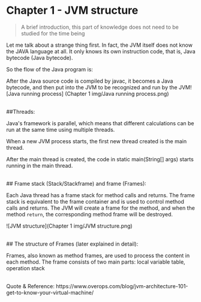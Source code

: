 # Chapter 1 - JVM structure

> A brief introduction, this part of knowledge does not need to be studied for the time being

Let me talk about a strange thing first. In fact, the JVM itself does not know the JAVA language at all. It only knows its own instruction code, that is, Java bytecode (Java bytecode).

So the flow of the Java program is:

After the Java source code is compiled by javac, it becomes a Java bytecode, and then put into the JVM to be recognized and run by the JVM! [Java running process] (Chapter 1 img/Java running process.png)

<br/>
##Threads:

Java's framework is parallel, which means that different calculations can be run at the same time using multiple threads.

When a new JVM process starts, the first new thread created is the main thread.

After the main thread is created, the code in static main(String[] args) starts running in the main thread.

<br/>
## Frame stack (Stack/Stackframe) and frame (Frames):

Each Java thread has a frame stack for method calls and returns. The frame stack is equivalent to the frame container and is used to control method calls and returns. The JVM will create a frame for the method, and when the method `return`, the corresponding method frame will be destroyed.

![JVM structure](Chapter 1 img/JVM structure.png)

<br/>
## The structure of Frames (later explained in detail):

Frames, also known as method frames, are used to process the content in each method. The frame consists of two main parts: local variable table, operation stack

<br/>
Quote & Reference: https://www.overops.com/blog/jvm-architecture-101-get-to-know-your-virtual-machine/
